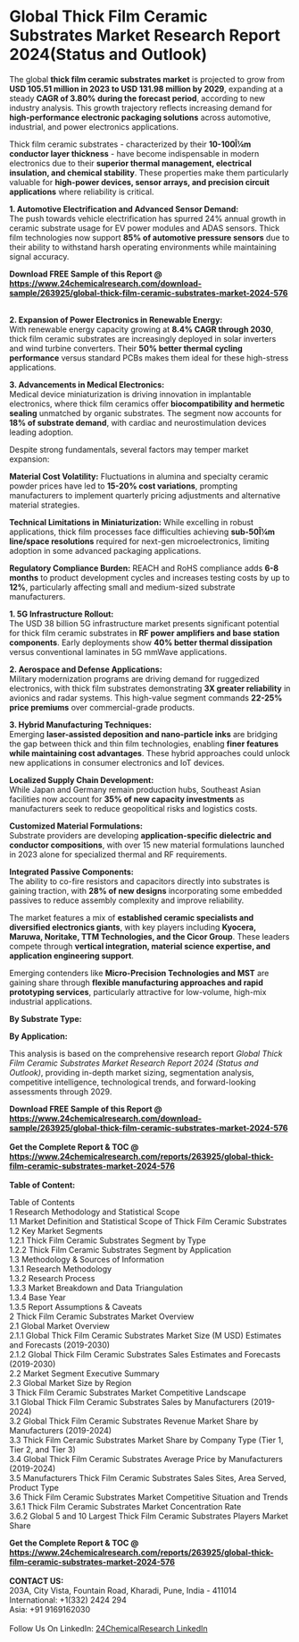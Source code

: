 <h1>Global Thick Film Ceramic Substrates Market Research Report 2024(Status and Outlook)</h1><p>The global <strong>thick film ceramic substrates market</strong> is projected to grow from <strong>USD 105.51 million in 2023 to USD 131.98 million by 2029</strong>, expanding at a steady <strong>CAGR of 3.80% during the forecast period</strong>, according to new industry analysis. This growth trajectory reflects increasing demand for <strong>high-performance electronic packaging solutions</strong> across automotive, industrial, and power electronics applications.</p><p>Thick film ceramic substrates - characterized by their <strong>10-100Î¼m conductor layer thickness</strong> - have become indispensable in modern electronics due to their <strong>superior thermal management, electrical insulation, and chemical stability</strong>. These properties make them particularly valuable for <strong>high-power devices, sensor arrays, and precision circuit applications</strong> where reliability is critical.</p><p><strong>1. Automotive Electrification and Advanced Sensor Demand:</strong><br>
The push towards vehicle electrification has spurred 24% annual growth in ceramic substrate usage for EV power modules and ADAS sensors. Thick film technologies now support <strong>85% of automotive pressure sensors</strong> due to their ability to withstand harsh operating environments while maintaining signal accuracy.</p><div><b>Download FREE Sample of this Report @ 
            <a href="https://www.24chemicalresearch.com/download-sample/263925/global-thick-film-ceramic-substrates-market-2024-576">
            https://www.24chemicalresearch.com/download-sample/263925/global-thick-film-ceramic-substrates-market-2024-576</a></b></div><br><p><strong>2. Expansion of Power Electronics in Renewable Energy:</strong><br>
With renewable energy capacity growing at <strong>8.4% CAGR through 2030</strong>, thick film ceramic substrates are increasingly deployed in solar inverters and wind turbine converters. Their <strong>50% better thermal cycling performance</strong> versus standard PCBs makes them ideal for these high-stress applications.</p><p><strong>3. Advancements in Medical Electronics:</strong><br>
Medical device miniaturization is driving innovation in implantable electronics, where thick film ceramics offer <strong>biocompatibility and hermetic sealing</strong> unmatched by organic substrates. The segment now accounts for <strong>18% of substrate demand</strong>, with cardiac and neurostimulation devices leading adoption.</p><p>Despite strong fundamentals, several factors may temper market expansion:</p><p><strong>Material Cost Volatility:</strong> Fluctuations in alumina and specialty ceramic powder prices have led to <strong>15-20% cost variations</strong>, prompting manufacturers to implement quarterly pricing adjustments and alternative material strategies.</p><p><strong>Technical Limitations in Miniaturization:</strong> While excelling in robust applications, thick film processes face difficulties achieving <strong>sub-50Î¼m line/space resolutions</strong> required for next-gen microelectronics, limiting adoption in some advanced packaging applications.</p><p><strong>Regulatory Compliance Burden:</strong> REACH and RoHS compliance adds <strong>6-8 months</strong> to product development cycles and increases testing costs by up to <strong>12%</strong>, particularly affecting small and medium-sized substrate manufacturers.</p><p><strong>1. 5G Infrastructure Rollout:</strong><br>
The USD 38 billion 5G infrastructure market presents significant potential for thick film ceramic substrates in <strong>RF power amplifiers and base station components</strong>. Early deployments show <strong>40% better thermal dissipation</strong> versus conventional laminates in 5G mmWave applications.</p><p><strong>2. Aerospace and Defense Applications:</strong><br>
Military modernization programs are driving demand for ruggedized electronics, with thick film substrates demonstrating <strong>3X greater reliability</strong> in avionics and radar systems. This high-value segment commands <strong>22-25% price premiums</strong> over commercial-grade products.</p><p><strong>3. Hybrid Manufacturing Techniques:</strong><br>
Emerging <strong>laser-assisted deposition and nano-particle inks</strong> are bridging the gap between thick and thin film technologies, enabling <strong>finer features while maintaining cost advantages</strong>. These hybrid approaches could unlock new applications in consumer electronics and IoT devices.</p><p><strong>Localized Supply Chain Development:</strong> <br>
	While Japan and Germany remain production hubs, Southeast Asian facilities now account for <strong>35% of new capacity investments</strong> as manufacturers seek to reduce geopolitical risks and logistics costs.</p><p><strong>Customized Material Formulations:</strong><br>
	Substrate providers are developing <strong>application-specific dielectric and conductor compositions</strong>, with over 15 new material formulations launched in 2023 alone for specialized thermal and RF requirements.</p><p><strong>Integrated Passive Components:</strong><br>
	The ability to co-fire resistors and capacitors directly into substrates is gaining traction, with <strong>28% of new designs</strong> incorporating some embedded passives to reduce assembly complexity and improve reliability.</p><p>The market features a mix of <strong>established ceramic specialists and diversified electronics giants</strong>, with key players including <strong>Kyocera, Maruwa, Noritake, TTM Technologies, and the Cicor Group</strong>. These leaders compete through <strong>vertical integration, material science expertise, and application engineering support</strong>.</p><p>Emerging contenders like <strong>Micro-Precision Technologies and MST</strong> are gaining share through <strong>flexible manufacturing approaches and rapid prototyping services</strong>, particularly attractive for low-volume, high-mix industrial applications.</p><p><strong>By Substrate Type:</strong></p><p><strong>By Application:</strong></p><p>This analysis is based on the comprehensive research report <em>Global Thick Film Ceramic Substrates Market Research Report 2024 (Status and Outlook)</em>, providing in-depth market sizing, segmentation analysis, competitive intelligence, technological trends, and forward-looking assessments through 2029.</p><div><b>Download FREE Sample of this Report @ 
            <a href="https://www.24chemicalresearch.com/download-sample/263925/global-thick-film-ceramic-substrates-market-2024-576">
            https://www.24chemicalresearch.com/download-sample/263925/global-thick-film-ceramic-substrates-market-2024-576</a></b></div><br><div><b>Get the Complete Report & TOC @ 
            <a href="https://www.24chemicalresearch.com/reports/263925/global-thick-film-ceramic-substrates-market-2024-576">
            https://www.24chemicalresearch.com/reports/263925/global-thick-film-ceramic-substrates-market-2024-576</a></b></div><br>
            <b>Table of Content:</b><p>Table of Contents<br />
1 Research Methodology and Statistical Scope<br />
1.1 Market Definition and Statistical Scope of Thick Film Ceramic Substrates<br />
1.2 Key Market Segments<br />
1.2.1 Thick Film Ceramic Substrates Segment by Type<br />
1.2.2 Thick Film Ceramic Substrates Segment by Application<br />
1.3 Methodology & Sources of Information<br />
1.3.1 Research Methodology<br />
1.3.2 Research Process<br />
1.3.3 Market Breakdown and Data Triangulation<br />
1.3.4 Base Year<br />
1.3.5 Report Assumptions & Caveats<br />
2 Thick Film Ceramic Substrates Market Overview<br />
2.1 Global Market Overview<br />
2.1.1 Global Thick Film Ceramic Substrates Market Size (M USD) Estimates and Forecasts (2019-2030)<br />
2.1.2 Global Thick Film Ceramic Substrates Sales Estimates and Forecasts (2019-2030)<br />
2.2 Market Segment Executive Summary<br />
2.3 Global Market Size by Region<br />
3 Thick Film Ceramic Substrates Market Competitive Landscape<br />
3.1 Global Thick Film Ceramic Substrates Sales by Manufacturers (2019-2024)<br />
3.2 Global Thick Film Ceramic Substrates Revenue Market Share by Manufacturers (2019-2024)<br />
3.3 Thick Film Ceramic Substrates Market Share by Company Type (Tier 1, Tier 2, and Tier 3)<br />
3.4 Global Thick Film Ceramic Substrates Average Price by Manufacturers (2019-2024)<br />
3.5 Manufacturers Thick Film Ceramic Substrates Sales Sites, Area Served, Product Type<br />
3.6 Thick Film Ceramic Substrates Market Competitive Situation and Trends<br />
3.6.1 Thick Film Ceramic Substrates Market Concentration Rate<br />
3.6.2 Global 5 and 10 Largest Thick Film Ceramic Substrates Players Market Share </p><div><b>Get the Complete Report & TOC @ 
            <a href="https://www.24chemicalresearch.com/reports/263925/global-thick-film-ceramic-substrates-market-2024-576">
            https://www.24chemicalresearch.com/reports/263925/global-thick-film-ceramic-substrates-market-2024-576</a></b></div><br><b>CONTACT US:</b><br>
            203A, City Vista, Fountain Road, Kharadi, Pune, India - 411014<br>
            International: +1(332) 2424 294<br>
            Asia: +91 9169162030 <br><br>
            Follow Us On LinkedIn: <a href="https://www.linkedin.com/company/24chemicalresearch/">24ChemicalResearch LinkedIn</a>